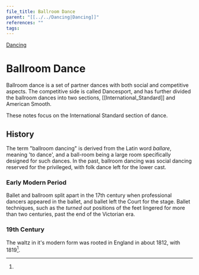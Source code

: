 ```yaml
---
file_title: Ballroom Dance
parent: "[[../../Dancing|Dancing]]"
references: ""
tags:
---
```

[Dancing](../../Dancing.md)
# Ballroom Dance

Ballroom dance is a set of partner dances with both social and competitive aspects. The competitive side is called Dancesport, and has further divided the ballroom dances into two sections, [[International_Standard]] and American Smooth.

These notes focus on the International Standard section of dance.

## History
The term "ballroom dancing" is derived from the Latin word *ballare*, meaning 'to dance', and a ball-room being a large room specifically designed for such dances. In the past, ballroom dancing was social dancing reserved for the privileged, with folk dance left for the lower cast.

### Early Modern Period
Ballet and ballroom split apart  in the 17th century when professional dancers appeared in the ballet, and ballet left the Court for the stage. Ballet techniques, such as the *turned out* positions of the feet lingered for more than two centuries, past the end of the Victorian era.

### 19th Century
The waltz in it's modern form was rooted in England in about 1812, with 1819[^1].


[^1]: 